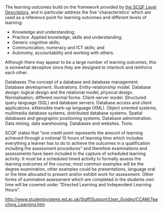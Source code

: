 The learning outcomes build on the framework provided by [the SCQF Level Descriptors](http://scqf.org.uk/wp-content/uploads/2014/03/SCQF-Revised-Level-Descriptors-Aug-2012-FINAL-web-version1.pdf), and in particular address the five 'characteristics' which are used as a reference point for learning outcomes and different levels of learning:

* Knowledge and understanding;
* Practice: Applied knowledge, skills and understanding;
* Generic cognitive skills;
* Communication, numeracy and ICT skills; and
* Autonomy, accountability and working with others.


Although there may appear to be a large number of learning outcomes, this is somewhat deceptive since they are designed to interlock and reinforce each other.



DatabasesThe concept of a database and database management. Database development. Illustrations. Entity-relationship model. Database design: logical design and the relational model, physical design. Normalisation; different normal forms. Client-server model. Structured query language (SQL) and database servers. Database access and client applications. eXtensible mark-up language (XML). Object oriented systems, multimedia database systems, distributed database systems. Spatial databases and geographic positioning systems. Database administration. Data mining, data warehousing. Databases and websites. Tools.
SCQF states that “one credit point represents the amount of learning achieved through a notional 10 hours of learning time which includes everything a learner has to do to achieve the outcomes in a qualification including the assessment procedures” and therefore examinations and assessments have been included in the capture of scheduled learning activity.  It must be a scheduled timed activity to formally assess the learning outcomes of the course; most common examples will be the degree examination, other examples could be presentations, language oral or the time allocated to present and/or exhibit work for assessment.  Other forms of summative assessment which are completed in the students own time will be covered under “Directed Learning and Independent Learning Hours”.
http://www.studentsystems.ed.ac.uk/Staff/Support/User_Guides/CCAM/Teaching_Learning.htm